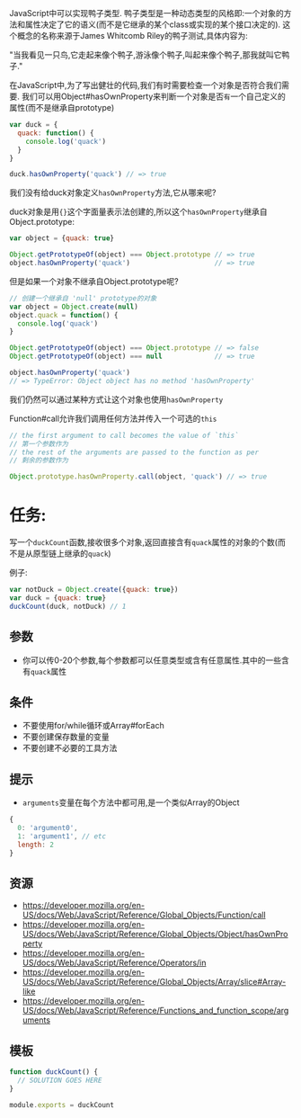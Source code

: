 
JavaScript中可以实现鸭子类型. 鸭子类型是一种动态类型的风格即:一个对象的方法和属性决定了它的语义(而不是它继承的某个class或实现的某个接口决定的). 这个概念的名称来源于James Whitcomb Riley的鸭子测试,具体内容为:

"当我看见一只鸟,它走起来像个鸭子,游泳像个鸭子,叫起来像个鸭子,那我就叫它鸭子."

在JavaScript中,为了写出健壮的代码,我们有时需要检查一个对象是否符合我们需要.
我们可以用Object#hasOwnProperty来判断一个对象是否`有`一个自己定义的属性(而不是继承自prototype)

```js
var duck = {
  quack: function() {
    console.log('quack')
  }
}

duck.hasOwnProperty('quack') // => true
```

我们没有给duck对象定义`hasOwnProperty`方法,它从哪来呢?

duck对象是用`{}`这个字面量表示法创建的,所以这个`hasOwnProperty`继承自Object.prototype:

```js
var object = {quack: true}

Object.getPrototypeOf(object) === Object.prototype // => true
object.hasOwnProperty('quack')                     // => true
```

但是如果一个对象不继承自Object.prototype呢?

```js
// 创建一个继承自 'null' prototype的对象
var object = Object.create(null)
object.quack = function() {
  console.log('quack')
}

Object.getPrototypeOf(object) === Object.prototype // => false
Object.getPrototypeOf(object) === null             // => true

object.hasOwnProperty('quack')
// => TypeError: Object object has no method 'hasOwnProperty'
```

我们仍然可以通过某种方式让这个对象也使用`hasOwnProperty`

Function#call允许我们调用任何方法并传入一个可选的`this`

```js
// the first argument to call becomes the value of `this`
// 第一个参数作为
// the rest of the arguments are passed to the function as per
// 剩余的参数作为

Object.prototype.hasOwnProperty.call(object, 'quack') // => true
```

# 任务:

写一个`duckCount`函数,接收很多个对象,返回直接含有`quack`属性的对象的个数(而不是从原型链上继承的`quack`)

例子:

```js
var notDuck = Object.create({quack: true})
var duck = {quack: true}
duckCount(duck, notDuck) // 1
```
## 参数

* 你可以传0-20个参数,每个参数都可以任意类型或含有任意属性.其中的一些含有`quack`属性

## 条件

* 不要使用for/while循环或Array#forEach
* 不要创建保存数量的变量
* 不要创建不必要的工具方法

## 提示

* `arguments`变量在每个方法中都可用,是一个类似Array的Object

```js
{
  0: 'argument0',
  1: 'argument1', // etc
  length: 2
}
```

## 资源

* https://developer.mozilla.org/en-US/docs/Web/JavaScript/Reference/Global_Objects/Function/call
* https://developer.mozilla.org/en-US/docs/Web/JavaScript/Reference/Global_Objects/Object/hasOwnProperty
* https://developer.mozilla.org/en-US/docs/Web/JavaScript/Reference/Operators/in
* https://developer.mozilla.org/en-US/docs/Web/JavaScript/Reference/Global_Objects/Array/slice#Array-like
* https://developer.mozilla.org/en-US/docs/Web/JavaScript/Reference/Functions_and_function_scope/arguments


## 模板

```js
function duckCount() {
  // SOLUTION GOES HERE
}

module.exports = duckCount
```
